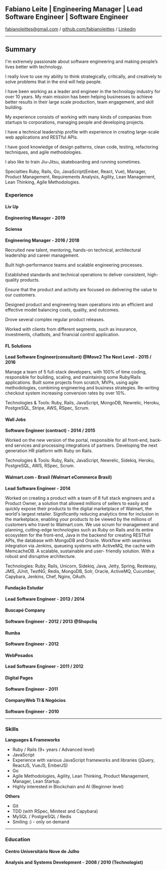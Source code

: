## Fabiano Leite | Engineering Manager | Lead Software Engineer | Software Engineer

[fabianoleittes@gmail.com](mailto:fabianoleittes@gmail.com) / [github.com/fabianoleittes](https://github.com/fabianoleittes) / [Linkedin](https://www.linkedin.com/in/fabianoleittes/?locale=en_US)

------

## Summary
I'm extremely passionate about software engineering and making people’s lives better with technology.

I really love to use my ability to think strategically, critically, and creatively to solve problems that in the end will help people.

I have been working as a leader and engineer in the technology industry for over 10 years. My main mission has been helping businesses to achieve better results in their large scale production, team engagement, and skill building.

My experience consists of working with many kinds of companies from startups to corporations, managing people and developing projects.

I have a technical leadership profile with experience in creating large-scale web applications and RESTful APIs.

I have good knowledge of design patterns, clean code, testing, refactoring techniques, and agile methodologies.


I also like to train Jiu-Jitsu, skateboarding and running sometimes.

Specialties Ruby, Rails, Go, JavaScript(Ember, React, Vue), Manager, Product Management, Requirements Analysis, Agility, Lean Management, Lean Thinking, Agile Methodologies. 
### Experience

#### Liv Up
**Engineering Manager - 2019**


#### Sciensa
**Engineering Manager - 2016 / 2018**

Recruited new talent, mentoring, hands-on technical, architectural leadership and career management.

Built high-performance teams and scalable engineering processes.

Established standards and technical operations to deliver consistent, high-quality products.

Ensure that the product and activity are focused on delivering the value to our customers.

Designed product and engineering team operations into an efficient and effective model
balancing costs, quality, and outcomes.

Drove several complex regular product releases.

Worked with clients from different segments, such as insurance, investments, chatbots, and financial control application.


#### FL Solutions
**Lead Software Engineer(consultant) @Move2 The Next Level - 2015 / 2016**

Manage a team of 5 full-stack developers, with 100% of time coding, responsible for building, scaling, and maintaining some Ruby/Rails applications.
Built some projects from scratch, MVPs, using agile methodologies, combining engineering and business strategies.
Re-writing checkout system increasing conversion rates by over 10%.


Technologies & Tools: Ruby, Rails, JavaScript, MongoDB, Newrelic, Heroku, PostgreSQL, Stripe, AWS, RSpec, Scrum.

#### Wall Jobs
**Software Engineer (contract) - 2014 / 2015**

Worked on the new version of the portal, responsible for all front-end, back- end services and processing integrations of partners.
Developing the next generation HR platform with Ruby on Rails.


Technologies & Tools: Ruby, Rails, JavaScript, Newrelic, Sidekiq, Heroku, PostgreSQL, AWS, RSpec, Scrum.

#### Walmart.com - Brasil (Walmart eCommerce Brasil)
**Lead Software Engineer - 2014**

Worked on creating a product with a team of 8 full stack engineers and a Product Owner, a solution that allowed millions of sellers to easily and quickly expose their products to the digital marketplace of Walmart, the world's largest retailer.
Significantly reducing analytics time for inclusion in the marketplace, enabling your products to be viewed by the millions of customers who travel to Walmart.com.
We use scrum for management and planning, cutting-edge technologies such as Ruby on Rails and its entire ecosystem for the front-end, Java in the backend for creating RESTfull APIs, the database with MongoDB and Oracle.
Workflow with seamless integration via Jenkins, queueing systems with ActiveMQ, the cache with MemcacheDB. A scalable, sustainable and user- friendly solution. With a robust and disruptive architecture.


Technologies: Ruby, Rails, Unicorn, Sidekiq, Java, Jetty, Spring, Resteasy, JMS, JUnit, TestNG, Redis, MongoDB, Solr, Oracle, ActiveMQ, Cucumber, Capybara, Jenkins, Chef, Nginx, OAuth.


#### Fundação Estudar
**Lead Software Engineer - 2013 / 2014**

#### Buscapé Company
**Software Engineer -  2012 / 2013 @Shopcliq**

#### Rumba
**Software Engineer - 2012**

#### WebPesados
**Lead Software Engineer - 2011 / 2012**

#### Digital Pages
**Software Engineer - 2011**

#### CompanyWeb TI & Negócios
**Software Engineer - 2010**

------

### Skills

**Languages & Frameworks**

- Ruby / Rails (9+ years / Advanced level)
- JavaScript
- Experience with various JavaScript frameworks and libraries (jQuery, ReactJS, VueJS, EmberJS)
- Go
-  Agile Methodologies, Agility, Lean Thinking, Product Management, Manager, Lean Startup.
- Highly interested in Blockchain and AI (Beginner level)

**Others**

- Git
- TDD (with RSpec, Minitest and Capybara)
- MySQL / PostgreSQL / Redis
- Smiling :) - only on demand

------

### Education

#### Centro Universitário Nove de Julho
**Analysis and Systems Development - 2008 / 2010 (Technologist)**
